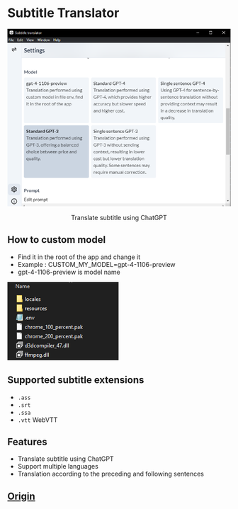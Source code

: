 # Subtitle Translator

<img width="783" src="https://github.com/tvone/subtitle-translator-electron/blob/master/assets/subtitle_electron.PNG">
<p align="center">
  Translate subtitle using ChatGPT
</p>

## How to custom model
- Find it in the root of the app and change it
- Example : CUSTOM_MY_MODEL=gpt-4-1106-preview
- gpt-4-1106-preview is model name

<img width="251" src="https://github.com/tvone/subtitle-translator-electron/blob/master/assets/custom_env.PNG">

## Supported subtitle extensions

- `.ass`
- `.srt`
- `.ssa`
- `.vtt` WebVTT

## Features

- Translate subtitle using ChatGPT
- Support multiple languages
- Translation according to the preceding and following sentences

## [Origin](https://github.com/gnehs/subtitle-translator-electron/releases/latest)
